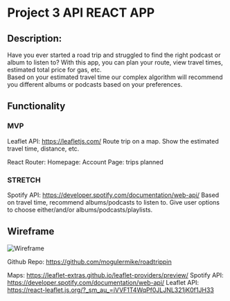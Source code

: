 # Project 3 API REACT APP

## Description: 
Have you ever started a road trip and struggled to find the right podcast or album to listen to? 
With this app, you can plan your route, view travel times, estimated total price for gas, etc.   
Based on your estimated travel time our complex algorithm will recommend you different albums or podcasts based on your preferences. 

## Functionality

### MVP
Leaflet API: https://leafletjs.com/
  Route trip on a map. 
  Show the estimated travel time, distance, etc.

React Router:
  Homepage:
  Account Page: trips planned
    

### STRETCH
Spotify API: https://developer.spotify.com/documentation/web-api/
  Based on travel time, recommend albums/podcasts to listen to.
  Give user options to choose either/and/or albums/podcasts/playlists. 
  
  
## Wireframe
![Wireframe](https://imgur.com/3pkb8FF.png)


Github Repo: https://github.com/mogulermike/roadtrippin

Maps: https://leaflet-extras.github.io/leaflet-providers/preview/
Spotify API: https://developer.spotify.com/documentation/web-api/
Leaflet API: https://react-leaflet.js.org/?_sm_au_=iVVF1T4WqPf0JLJNL321jK0f1JH33


  

